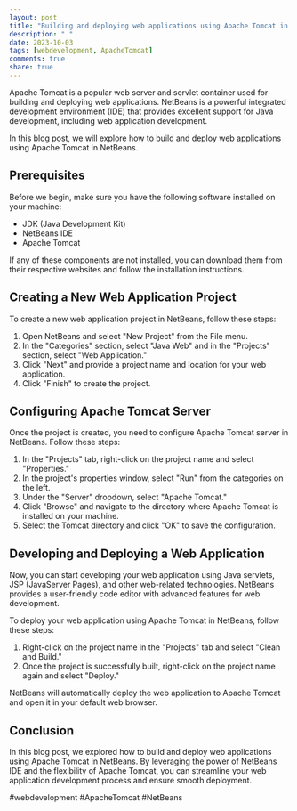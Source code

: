 ```yaml
---
layout: post
title: "Building and deploying web applications using Apache Tomcat in NetBeans"
description: " "
date: 2023-10-03
tags: [webdevelopment, ApacheTomcat]
comments: true
share: true
---
```


Apache Tomcat is a popular web server and servlet container used for building and deploying web applications. NetBeans is a powerful integrated development environment (IDE) that provides excellent support for Java development, including web application development.

In this blog post, we will explore how to build and deploy web applications using Apache Tomcat in NetBeans.

## Prerequisites

Before we begin, make sure you have the following software installed on your machine:

- JDK (Java Development Kit)
- NetBeans IDE
- Apache Tomcat

If any of these components are not installed, you can download them from their respective websites and follow the installation instructions.

## Creating a New Web Application Project

To create a new web application project in NetBeans, follow these steps:

1. Open NetBeans and select "New Project" from the File menu.
2. In the "Categories" section, select "Java Web" and in the "Projects" section, select "Web Application."
3. Click "Next" and provide a project name and location for your web application.
4. Click "Finish" to create the project.

## Configuring Apache Tomcat Server

Once the project is created, you need to configure Apache Tomcat server in NetBeans. Follow these steps:

1. In the "Projects" tab, right-click on the project name and select "Properties."
2. In the project's properties window, select "Run" from the categories on the left.
3. Under the "Server" dropdown, select "Apache Tomcat."
4. Click "Browse" and navigate to the directory where Apache Tomcat is installed on your machine.
5. Select the Tomcat directory and click "OK" to save the configuration.

## Developing and Deploying a Web Application

Now, you can start developing your web application using Java servlets, JSP (JavaServer Pages), and other web-related technologies. NetBeans provides a user-friendly code editor with advanced features for web development.

To deploy your web application using Apache Tomcat in NetBeans, follow these steps:

1. Right-click on the project name in the "Projects" tab and select "Clean and Build."
2. Once the project is successfully built, right-click on the project name again and select "Deploy."

NetBeans will automatically deploy the web application to Apache Tomcat and open it in your default web browser.

## Conclusion

In this blog post, we explored how to build and deploy web applications using Apache Tomcat in NetBeans. By leveraging the power of NetBeans IDE and the flexibility of Apache Tomcat, you can streamline your web application development process and ensure smooth deployment.

#webdevelopment #ApacheTomcat #NetBeans